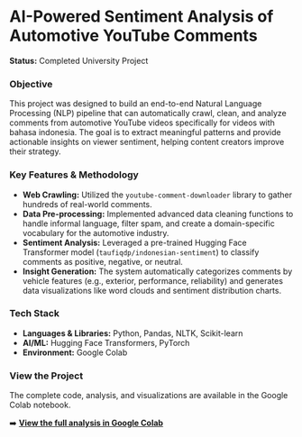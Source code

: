 # AI-Powered Sentiment Analysis of Automotive YouTube Comments

**Status:** Completed University Project

### Objective
This project was designed to build an end-to-end Natural Language Processing (NLP) pipeline that can automatically crawl, clean, and analyze comments from automotive YouTube videos specifically for videos with bahasa indonesia. The goal is to extract meaningful patterns and provide actionable insights on viewer sentiment, helping content creators improve their strategy.

### Key Features & Methodology
* **Web Crawling:** Utilized the `youtube-comment-downloader` library to gather hundreds of real-world comments.
* **Data Pre-processing:** Implemented advanced data cleaning functions to handle informal language, filter spam, and create a domain-specific vocabulary for the automotive industry.
* **Sentiment Analysis:** Leveraged a pre-trained Hugging Face Transformer model (`taufiqdp/indonesian-sentiment`) to classify comments as positive, negative, or neutral.
* **Insight Generation:** The system automatically categorizes comments by vehicle features (e.g., exterior, performance, reliability) and generates data visualizations like word clouds and sentiment distribution charts.

### Tech Stack
* **Languages & Libraries:** Python, Pandas, NLTK, Scikit-learn
* **AI/ML:** Hugging Face Transformers, PyTorch
* **Environment:** Google Colab

### View the Project
The complete code, analysis, and visualizations are available in the Google Colab notebook.

➡️ **[View the full analysis in Google Colab](https://colab.research.google.com/drive/1VcmxVuzgmD_igbss_nLAd8dNBiZYL3Qr?usp=sharing)**
